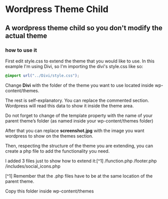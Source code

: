 # Wordpress Theme Child
## A wordpress theme child so you don't modify the actual theme
 
### how to use it

First edit style.css to extend the theme that you would like to use.
In this example I'm using Divi, so I'm importing the divi's style.css like so:

```css
@import url("../Divi/style.css");
```

Change **Divi** with the folder of the theme you want to use located inside wp-content/themes.

The rest is self-explanatory. You can replace the commented section. Wordpress will read this data to show it inside the theme area.

Do not forget to change of the template property with the name of your parent theme’s folder (as named inside your wp-content/themes folder)


After that you can replace **screenshot.jpg** with the image you want wordpress to show on the themes section.

Then, respecting the structure of the theme you are extending, you can create a php file to add the functionality you need.

I added 3 files just to show how to extend it:[^1]
/function.php
/footer.php
/includes/social_icons.php

[^1] Remember that the .php files have to be at the same location of the parent theme.

Copy this folder inside wp-content/themes

